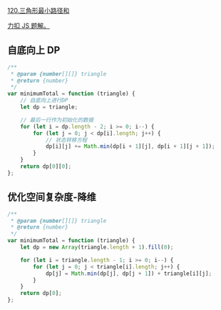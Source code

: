 [120.三角形最小路径和](https://leetcode-cn.com/problems/triangle/)

[力扣 JS 题解。](https://github.com/GuYueJiaJie/blog/tree/master/%E6%95%B0%E6%8D%AE%E7%BB%93%E6%9E%84%E4%B8%8E%E7%AE%97%E6%B3%95)

## 自底向上 DP

```javascript
/**
 * @param {number[][]} triangle
 * @return {number}
 */
var minimumTotal = function (triangle) {
    // 自底向上进行DP
    let dp = triangle;

    // 最后一行作为初始化的数据
    for (let i = dp.length - 2; i >= 0; i--) {
        for (let j = 0; j < dp[i].length; j++) {
            // 状态转移方程
            dp[i][j] += Math.min(dp[i + 1][j], dp[i + 1][j + 1]);
        }
    }
    return dp[0][0];
};
```

## 优化空间复杂度-降维

```javascript
/**
 * @param {number[][]} triangle
 * @return {number}
 */
var minimumTotal = function (triangle) {
    let dp = new Array(triangle.length + 1).fill(0);

    for (let i = triangle.length - 1; i >= 0; i--) {
        for (let j = 0; j < triangle[i].length; j++) {
            dp[j] = Math.min(dp[j], dp[j + 1]) + triangle[i][j];
        }
    }
    return dp[0];
};
```
